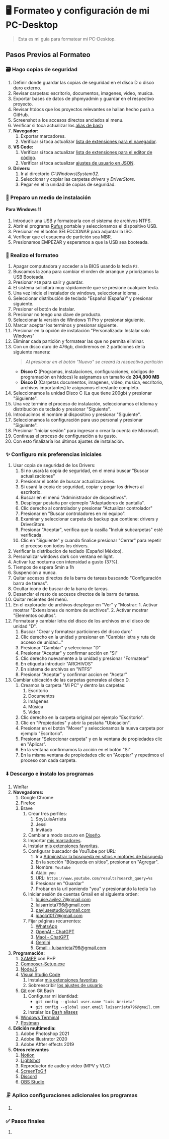 # 🖥️ Formateo y configuración de mi PC-Desktop

> Esta es mi guía para formatear mi PC-Desktop.

## Pasos Previos al Formateo

### 🗃️ Hago copias de seguridad

   1. Definir donde guardar las copias de seguridad en el disco D o disco duro externo.
   2. Revisar carpetas: escritorio, documentos, imagenes, video, musica.
   3. Exportar bases de datos de phpmyadmin y guardar en el respectivo proyecto.
   4. Revisar htdocs que los proyectos relevantes se hallan hecho push a GitHub.
   5. Screenshot a los accesos directos anclados al menu.
   6. Verificar si toca actualizar los [alias de bash](../terminal/bash-aliases.md)
   7. **Navegador:**
      1. Exportar marcadores.
      2. Verificar si toca actualizar [lista de extensiones para el navegador](../browser/extensions.md).
   8. **VS Code:**
      1. Verificar si toca actualizar [lista de extensiones para el editor de código](../vs-code/extensions.md).
      2. Verificar si toca actualizar [ajustes de usuario en JSON](../vs-code/user-settings-json.md).
   9. **Drivers:**
      1. Ir al directorio *C:\Windows\System32*.
      2. Seleccionar y copiar las carpetas *drivers* y *DriverStore*.
      3. Pegar en el la unidad de copias de seguridad.

### 📀 Preparo un medio de instalación

#### Para Windows 11

   1. Introducir una USB y formatearla con el sistema de archivos NTFS.
   2. Abrir el programa [Rufus](https://rufus.ie/es/) portable y seleccionamos el dispositivo USB.
   3. Presionar en el botón SELECCIONAR para adjuntar la ISO.
   4. Verificar que el esquema de partición sea MBR.
   5. Presionamos EMPEZAR y esperamos a que la USB sea booteada.

### 🚀 Realizo el formateo

   1. Apagar computadora y acceder a la BIOS usando la tecla `F2`.
   2. Buscamos la zona para cambiar el orden de arranque y priorizamos la USB Booteada.
   3. Presionar `F10` para salir y guardar.
   4. El sistema solicitará muy rápidamente que se presione cualquier tecla.
   5. Una vez inicie el instalador de windows, seleccionar idioma .
   6. Seleccionar distribución de teclado "Español (España)" y presionar siguiente.
   7. Presionar el botón de Instalar.
   8. Presionar no tengo una clave de producto.
   9. Seleccionar la versión de Windows 11 Pro y presionar siguiente.
   10. Marcar aceptar los terminos y presionar siguiente.
   11. Presionar en la opción de instalación "Personalizada: Instalar solo Windows"
   12. Eliminar cada partición y formatear las que no permita eliminar.
   13. Con un disco duro de 476gb, dividiremos en 2 particiones de la siguiente manera:
        > *Al presionar en el botón "Nuevo" se creará la respectiva partición*
       - **Disco C** (Programas, instalaciones, configuraciones, códigos de programación en htdocs) le asignamos un tamaño de **204,800 MB**
       - **Disco D** (Carpetas documentos, imagenes, video, musica, escritorio, archivos importantes) le asignamos el restante completo.
   14. Seleccionamos la unidad Disco C (La que tiene 200gb) y presionar "Siguiente".
   15. Una vez termine el proceso de instalación, seleccionamos el idioma y distribución de teclado y presionar "Siguiente".
   16. Introducimos el nombre al dispositivo y presionar "Siguiente".
   17. Seleccionamos la configuración para uso personal y presionar "Siguiente".
   18. Presionar "Iniciar sesión" para ingresar o crear la cuenta de Microsoft.
   19. Continuas el proceso de configuración a tu gusto.
   20. Con esto finalizaría los últimos ajustes de instalación.

### ✨ Configuro mis preferencias iniciales

  1. Usar copia de seguridad de los Drivers:
     1. Si no usará la copia de seguridad, en el menú buscar "Buscar actualizaciones"
     2. Presionar el botón de buscar actualizaciones.
     3. Si usará la copia de seguridad, copiar y pegar los drivers al escritorio.
     4. Buscar en el menú "Administrador de dispositivos".
     5. Desplegar pestaña por ejemeplo "Adaptadores de pantalla".
     6. Clic derecho al controlador y presionar "Actualizar controlador"
     7. Presionar en "Buscar controladores en mi equipo".
     8. Examinar y seleccionar carpeta de backup que contiene: drivers y DriverStore.
     9. Presionar "Aceptar", verifica que la casilla "Incluir subcarpetas" esté verificada.
     10. Clic en "Siguiente" y cuando finalice presionar "Cerrar" para repetir el proceso con todos los drivers.
  3. Verificar la distribucion de teclado (Español México).
  4. Personalizar windows dark con ventana en light.
  5. Activar luz nocturna con intensidad a gusto (37%).
  6. Tiempos de espera 5min a 1h
  7. Suspención a nunca.
  8. Quitar accesos directos de la barra de tareas buscando "Configuración barra de tareas".
  9. Ocultar icono de buscar de la barra de tareas.
  10. Desanclar el resto de accesos directos de la barra de tareas.
  11. Quitar recientes del menú.
  12. En el explorador de archivos desplegar en "Ver" y "Mostrar:
     1. Activar mostrar "Extensiones de nombre de archivos".
     2. Activar mostrar "Elementos ocultos".
  13. Formatear y cambiar letra del disco de los archivos en el disco de unidad "D".
      1. Buscar "Crear y formatear particiones del disco duro"
      2. Clic derecho en la unidad y presionar en "Cambiar letra y ruta de acceso de unidad..."
      3. Presionar "Cambiar" y seleccionar "D"
      4. Presionar "Aceptar" y confirmar acción en "Si"
      5. Clic derecho nuevamente a la unidad y presionar "Formatear"
      6. En etiqueta introducir "ARCHIVOS"
      7. En sistema de archivos en "NTFS"
      8. Presionar "Aceptar" y confirmar accion en "Acetar"
  14. Cambiar ubicación de las carpetas generales al disco D.
      1. Creamos la carpeta "Mi PC" y dentro las carpetas:
         1. Escritorio
         2. Documentos
         3. Imágenes
         4. Música
         5. Video
      2. Clic derecho en la carpeta original por ejemplo "Escritorio".
      3. Clic en "Propiedades" y abrir la pestaña "Ubicación".
      4. Presionar en el botón "Mover" y seleccionamos la nueva carpeta por ejemplo "Escritorio".
      5. Presionar "Seleccionar carpeta" y en la ventana de propiedades clic en "Aplicar".
      6. En la ventana confirmamos la acción en el botón "Sí"
      7. En la misma ventana de propiedades clic en "Aceptar" y repetimos el proceso con cada carpeta.

### ⬇️ Descargo e instalo los programas

  1. WinRar
  2. **Navegadores:**
     1. Google Chrome
     2. Firefox
     3. Brave
        1. Crear tres perfiles:
           1. SoyLuisArrieta
           2. Jessi
           3. Invitado
        2. Cambiar a modo oscuro en [Diseño](brave://settings/appearance).
        3. Importar [mis marcadores](../browser/bookmarks_06_04_24.html).
        4. Instalar [mis extensiones favoritas](../browser/extensions.md).
        5. Configurar buscador de YouTube por URL:
           1. Ir a [Administrar la búsqueda en sitios y motores de búsqueda](brave://settings/searchEngines)
           2. En la sección "Búsqueda en sitios", presionar en "Agregar".
           3. Nombre: `Youtube`
           4. Atajo: `you`
           5. URL: `https://www.youtube.com/results?search_query=%s`
           6. Presionar en "Guardar"
           7. Probar en la url poniendo "you" y presionando la tecla `Tab`
        6. Iniciar sesión de cuentas Gmail en el siguiente orden:
           1. <louise.avilez.7@gmail.com>
           2. <luisarrieta796@gmail.com>
           3. <paylusestudio@gmail.com>
           4. <jpaola1017@gmail.com>
        7. Fijar páginas recurrentes:
           1. [WhatsApp](https://web.whatsapp.com/)
           2. [OpenAI - ChatGPT](https://chat.openai.com/)
           3. [Maol - ChatGPT](https://chatgpt.maol.dev/)
           4. [Gemini](https://gemini.google.com/app/a49e6412839f4f59)
           5. [Gmail - luisarrieta796@gmail.com](https://mail.google.com/mail/u/1/#inbox)
  3. **Programación:**
     1. [XAMPP](https://www.apachefriends.org/es/download.html) con PHP
     2. [Composer-Setup.exe](https://getcomposer.org/download/)
     3. [NodeJS](https://nodejs.org/en/download/current)
     4. [Visual Studio Code](https://code.visualstudio.com/download)
        1. Instalar [mis extensiones favoritas](../vs-code/extensions.md)
        2. Sobreescribir [los ajustes de usuario](../vs-code/user-settings-json.md)
     5. [Git](https://git-scm.com/downloads) con Git Bash
        1. Configurar mi identidad:
           - `git config --global user.name "Luis Arrieta"`
           - `git config --global user.email luisarrieta796@gmail.com`
        2. Instalar los [Bash aliases](../terminal/bash-aliases.md)
     6. [Windows Terminal](https://apps.microsoft.com/detail/9n0dx20hk701?hl=es-es&gl=ES)
     7. [Postman](https://www.postman.com/downloads/)
  4. **Edición multimedia:**
     1. Adobe Photoshop 2021
     2. Adobe Illustrator 2020
     3. Adobe Affter effects 2019
  5. **Otros relevantes**
     1. [Notion](https://www.notion.so/es-es/desktop)
     2. [Lightshot](https://app.prntscr.com/es/download.html)
     3. Reproductor de audio y video (MPV y VLC)
     4. [ScreenToGif](https://www.screentogif.com/downloads)
     5. [Discord](https://discord.com/download)
     6. [OBS Studio](https://obsproject.com/es/download)

### 🗜️ Aplico configuraciones adicionales los programas

  1.

### ✅ Pasos finales

  1.
